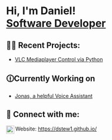 <h1>Hi, I'm Daniel! <br/><a href="https://www.linkedin.com/in/daniel-stewart-programming/">Software Developer</a></h1>

<h2>👨‍💻 Recent Projects:</h2>

  - [VLC Mediaplayer Control via Python](https://github.com/dstew1/VLCController)

<h2>🕧Currently Working on</h2>

- [Jonas, a helpful Voice Assistant](https://github.com/dstew1/Jonas)


<h2> 🤳 Connect with me:</h2>

[<img align="left" alt="dstew1 | LinkedIn" width="22px" src="https://cdn.jsdelivr.net/npm/simple-icons@v3/icons/linkedin.svg" />][linkedin]


[linkedin]: https://www.linkedin.com/in/daniel-stewart-programming/
Website: https://dstew1.github.io/ 

